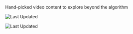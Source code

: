 Hand-picked video content to explore beyond the algorithm

![Last Updated](https://img.shields.io/badge/dynamic/json?label=Last%20Updated&query=$[0].commit.committer.date&url=https%3A%2F%2Fapi.github.com%2Frepos%2FDesignThinkerer%2Ftw%2Fcommits%3Fpath%3Dcurated-videos%2Findex.html%26page%3D1%26per_page%3D1)


![Last Updated](https://img.shields.io/date/$(curl%20-s%20https://api.github.com/repos/DesignThinkerer/tw/commits?path=curated-videos/index.html&page=1&per_page=1%20|%20jq%20-r%20'.[0].commit.committer.date%20|%20fromdateiso8601')?label=Last%20Updated&style=flat)

